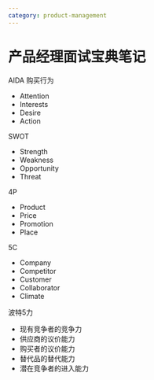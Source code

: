 ```yaml
---
category: product-management
---
```

# 产品经理面试宝典笔记

AIDA 购买行为

- Attention
- Interests
- Desire
- Action



SWOT

- Strength
- Weakness
- Opportunity
- Threat



4P

- Product
- Price
- Promotion
- Place



5C

- Company
- Competitor
- Customer
- Collaborator
- Climate



波特5力

- 现有竞争者的竞争力
- 供应商的议价能力
- 购买者的议价能力
- 替代品的替代能力
- 潜在竞争者的进入能力
